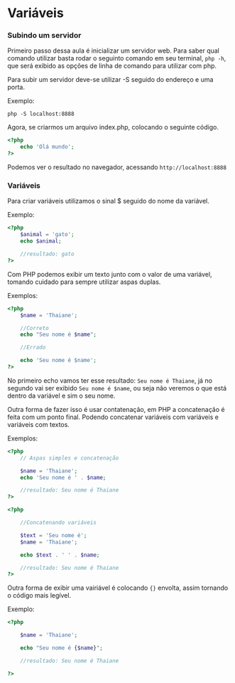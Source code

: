 # Variáveis


### Subindo um servidor 

Primeiro passo dessa aula é inicializar um servidor web. Para saber qual comando utilizar basta rodar o seguinto comando em seu terminal, `php -h`, que será exibido as opções de linha de comando para utilizar com php.

Para subir um servidor deve-se utilizar -S seguido do endereço e uma porta.

Exemplo:

```
php -S localhost:8888
```

Agora, se criarmos um arquivo index.php, colocando o seguinte código.

```php
<?php
    echo 'Olá mundo';
?>
```
Podemos ver o resultado no navegador, acessando `http://localhost:8888`


### Variáveis 

Para criar variáveis utilizamos o sinal $ seguido do nome da variável.

Exemplo:
```php
<?php
    $animal = 'gato';
    echo $animal;

    //resultado: gato
?>
```

Com PHP podemos exibir um texto junto com o valor de uma variável, tomando cuidado para sempre utilizar aspas duplas.

Exemplos:

```php
<?php
    $name = 'Thaiane';

    //Correto
    echo "Seu nome é $name";

    //Errado

    echo 'Seu nome é $name';
?>
```

No primeiro echo vamos ter esse resultado: `Seu nome é Thaiane`, já no segundo vai ser exibido `Seu nome é $name`, ou seja não veremos o que está dentro da variável e sim o seu nome.

Outra forma de fazer isso é usar contatenação, em PHP a concatenação é feita com um ponto final. Podendo concatenar variáveis com variáveis e variáveis com textos.

Exemplos:

```php
<?php 
    // Aspas simples e concatenação

    $name = 'Thaiane';
    echo 'Seu nome é ' . $name;

    //resultado: Seu nome é Thaiane
?>
```
```php
<?php

    //Concatenando variáveis

    $text = 'Seu nome é';
    $name = 'Thaiane';

    echo $text . ' ' . $name;

    //resultado: Seu nome é Thaiane
?>
```

Outra forma de exibir uma vairiável é colocando `{}` envolta, assim tornando o código mais legível.

Exemplo:

```php
<?php 

    $name = 'Thaiane';

    echo "Seu nome é {$name}";

    //resultado: Seu nome é Thaiane

?>